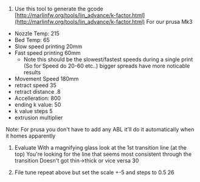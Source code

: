 
1. Use this tool to generate the gcode
  [http://marlinfw.org/tools/lin_advance/k-factor.html](http://marlinfw.org/tools/lin_advance/k-factor.html)
For our prusa Mk3

 - Nozzle Temp: 215
 - Bed Temp: 65
 - Slow speed printing 20mm
 - Fast speed printing 60mm
	 - Note this should be the slowest/fastest speeds during a single print (So for Speed do 20-60 etc..) bigger spreads have more noticable results
 - Movement Speed 180mm
 - retract speed 35
 - retract distance .8
 - Accelleration: 800
 - ending k value: 50
 - k value steps 5
 - extrusion multiplier

Note: For prusa you don't have to add any ABL it'll do it automatically when it homes apparently

1. Evaluate
  With a magnifying glass look at the 1st transition line (at the top)
  You're looking for the line that seems most consistent through the transition Doesn't got thin->thick or vice versa
30

2. File tune repeat above but set the scale  +-5 and steps to 0.5
26
<!--stackedit_data:
eyJoaXN0b3J5IjpbLTIwODU4OTk5NTYsMTIwNjAxNDQzOSwxNj
k1NjQxMTYyLDIwNjk1ODE1ODUsMTEwNzc5NDIxNywxOTY3MDg3
MjI2LDEzMDkyNjA2NCwyMTQ3MzAyNDUxLDk4MDY4NjA5MCwtMj
AzNTE5Njg2XX0=
-->